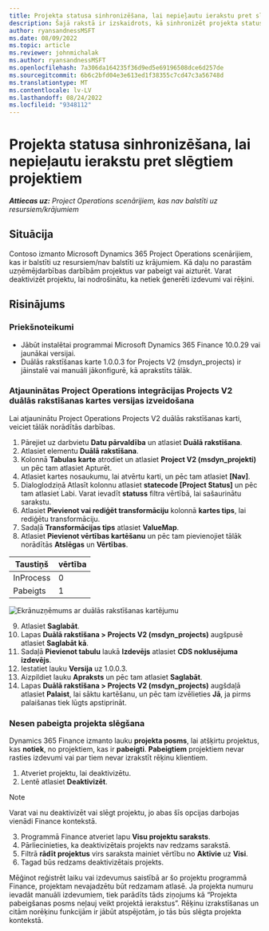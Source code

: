 ```yaml
---
title: Projekta statusa sinhronizēšana, lai nepieļautu ierakstu pret slēgtiem projektiem
description: Šajā rakstā ir izskaidrots, kā sinhronizēt projekta statusu, lai nepieļautu neaktīvu vai slēgtu projektu ievadi.
author: ryansandnessMSFT
ms.date: 08/09/2022
ms.topic: article
ms.reviewer: johnmichalak
ms.author: ryansandnessMSFT
ms.openlocfilehash: 7a306da164235f36d9ed5e69196508dce6d257de
ms.sourcegitcommit: 6b6c2bfd04e3e613ed1f38355c7cd47c3a56748d
ms.translationtype: MT
ms.contentlocale: lv-LV
ms.lasthandoff: 08/24/2022
ms.locfileid: "9348112"
---
```

# <a name="sync-project-status-to-prevent-entry-against-closed-projects"></a>Projekta statusa sinhronizēšana, lai nepieļautu ierakstu pret slēgtiem projektiem

_**Attiecas uz:** Project Operations scenārijiem, kas nav balstīti uz resursiem/krājumiem_

## <a name="scenario"></a>Situācija

Contoso izmanto Microsoft Dynamics 365 Project Operations scenārijiem, kas ir balstīti uz resursiem/nav balstīti uz krājumiem. Kā daļu no parastām uzņēmējdarbības darbībām projektus var pabeigt vai aizturēt. Varat deaktivizēt projektu, lai nodrošinātu, ka netiek ģenerēti izdevumi vai rēķini.

## <a name="solution"></a>Risinājums

### <a name="prerequisites"></a>Priekšnoteikumi

-   Jābūt instalētai programmai Microsoft Dynamics 365 Finance 10.0.29 vai jaunākai versijai.
-   Duālās rakstīšanas karte 1.0.0.3 for Projects V2 (msdyn\_projects) ir jāinstalē vai manuāli jākonfigurē, kā aprakstīts tālāk.

### <a name="create-an-updated-version-of-the-project-operations-integration-projects-v2-dual-write-map"></a>Atjauninātas Project Operations integrācijas Projects V2 duālās rakstīšanas kartes versijas izveidošana

Lai atjauninātu Project Operations Projects V2 duālās rakstīšanas karti, veiciet tālāk norādītās darbības.

1. Pārejiet uz darbvietu **Datu pārvaldība** un atlasiet **Duālā rakstīšana**.
2. Atlasiet elementu **Duālā rakstīšana**.
3. Kolonnā **Tabulas karte** atrodiet un atlasiet **Project V2 (msdyn\_projekti)** un pēc tam atlasiet Apturēt.
4. Atlasiet kartes nosaukumu, lai atvērtu karti, un pēc tam atlasiet **[Nav]**.
5. Dialoglodziņā Atlasīt kolonnu atlasiet **statecode \[Project Status\]** un pēc tam atlasiet Labi. Varat ievadīt **statuss** filtra vērtībā, lai sašaurinātu sarakstu.
6.  Atlasiet **Pievienot vai rediģēt transformāciju** kolonnā **kartes tips**, lai rediģētu transformāciju.
7.  Sadaļā **Transformācijas tips** atlasiet **ValueMap**.
8.  Atlasiet **Pievienot vērtības kartēšanu** un pēc tam pievienojiet tālāk norādītās **Atslēgas** un **Vērtības**.

   Taustiņš       | vērtība 
   ----------|-------
   InProcess | 0     
   Pabeigts | 1     

![Ekrānuzņēmums ar duālās rakstīšanas kartējumu](media/projectstage-dw-mapping.png)

9. Atlasiet **Saglabāt**.
10. Lapas **Duālā rakstīšana > Projects V2 (msdyn_projects)** augšpusē atlasiet **Saglabāt kā**.
11. Sadaļā **Pievienot tabulu** laukā **Izdevējs** atlasiet **CDS noklusējuma izdevējs**.
12. Iestatiet lauku **Versija** uz 1.0.0.3.
13. Aizpildiet lauku **Apraksts** un pēc tam atlasiet **Saglabāt**.
14. Lapas **Duālā rakstīšana > Projects V2 (msdyn_projects)** augšdaļā atlasiet **Palaist**, lai sāktu kartēšanu, un pēc tam izvēlieties **Jā**, ja pirms palaišanas tiek lūgts apstiprināt. 

### <a name="close-a-newly-completed-project"></a>Nesen pabeigta projekta slēgšana

Dynamics 365 Finance izmanto lauku **projekta posms**, lai atšķirtu projektus, kas **notiek**, no projektiem, kas ir **pabeigti**. **Pabeigtiem** projektiem nevar rasties izdevumi vai par tiem nevar izrakstīt rēķinu klientiem.

1. Atveriet projektu, lai deaktivizētu.
2. Lentē atlasiet **Deaktivizēt**.

> [!NOTE]
> Varat vai nu deaktivizēt vai slēgt projektu, jo abas šīs opcijas darbojas vienādi Finance kontekstā.

3. Programmā Finance atveriet lapu **Visu projektu saraksts**.
4. Pārliecinieties, ka deaktivizētais projekts nav redzams sarakstā.
5. Filtrā **rādīt projektus** virs saraksta mainiet vērtību no **Aktīvie** uz **Visi**.
6. Tagad būs redzams deaktivizētais projekts.

Mēģinot reģistrēt laiku vai izdevumus saistībā ar šo projektu programmā Finance, projektam nevajadzētu būt redzamam atlasē. Ja projekta numuru ievadāt manuāli izdevumiem, tiek parādīts tāds ziņojums kā “Projekta pabeigšanas posms neļauj veikt projektā ierakstus”. Rēķinu izrakstīšanas un citām norēķinu funkcijām ir jābūt atspējotām, jo tās būs slēgta projekta kontekstā.

